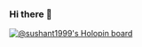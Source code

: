 ### Hi there 👋
[![@sushant1999's Holopin board](https://holopin.io/api/user/board?user=sushant1999)](https://holopin.io/@sushant1999)


<!--
**Sushant-1999/Sushant-1999** is a ✨ _special_ ✨ repository because its `README.md` (this file) appears on your GitHub profile.

Here are some ideas to get you started:

- 🔭 I’m currently working on ...
- 🌱 I’m currently learning ...
- 👯 I’m looking to collaborate on ...
- 🤔 I’m looking for help with ...
- 💬 Ask me about ...
- 📫 How to reach me: ...
- 😄 Pronouns: ...
- ⚡ Fun fact: ...
-->
